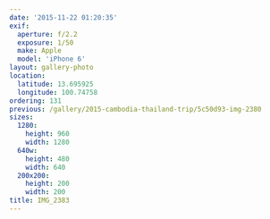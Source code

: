 ```yaml
---
date: '2015-11-22 01:20:35'
exif:
  aperture: f/2.2
  exposure: 1/50
  make: Apple
  model: 'iPhone 6'
layout: gallery-photo
location:
  latitude: 13.695925
  longitude: 100.74758
ordering: 131
previous: /gallery/2015-cambodia-thailand-trip/5c50d93-img-2380
sizes:
  1280:
    height: 960
    width: 1280
  640w:
    height: 480
    width: 640
  200x200:
    height: 200
    width: 200
title: IMG_2383
---
```

